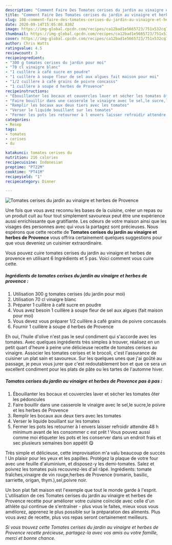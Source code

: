 ```yaml
---
description: "Comment Faire Des Tomates cerises du jardin au vinaigre et herbes de Provence"
title: "Comment Faire Des Tomates cerises du jardin au vinaigre et herbes de Provence"
slug: 108-comment-faire-des-tomates-cerises-du-jardin-au-vinaigre-et-herbes-de-provence
date: 2020-09-14T15:05:08.830Z
image: https://img-global.cpcdn.com/recipes/ca12bad1e5665723/751x532cq70/tomates-cerises-du-jardin-au-vinaigre-et-herbes-de-provence-photo-principale-de-la-recette.jpg
thumbnail: https://img-global.cpcdn.com/recipes/ca12bad1e5665723/751x532cq70/tomates-cerises-du-jardin-au-vinaigre-et-herbes-de-provence-photo-principale-de-la-recette.jpg
cover: https://img-global.cpcdn.com/recipes/ca12bad1e5665723/751x532cq70/tomates-cerises-du-jardin-au-vinaigre-et-herbes-de-provence-photo-principale-de-la-recette.jpg
author: Chris Watts
ratingvalue: 4.5
reviewcount: 3
recipeingredient:
- "300 g tomates cerises du jardin pour moi"
- "70 cl vinaigre blanc"
- "1 cuillère à café sucre en poudre"
- "1 cuillère à soupe fleur de sel aux algues fait maison pour moi"
- "1/2 cuillère à café grains de poivre concasss"
- "1 cuillère à soupe d herbes de Provence"
recipeinstructions:
- "Ébouillanter les bocaux et couvercles laver et sécher les tomates ôter les pédoncules"
- "Faire bouillir dans une casserole le vinaigre avec le sel,le sucre,le poivre et les herbes de Provence"
- "Remplir les bocaux aux deux tiers avec les tomates"
- "Verser le liquide bouillant sur les tomates"
- "Fermer les pots les retourner à l envers laisser refroidir attendre 48 h minimum avant de les consommer c est prêt ! Vous pouvez aussi comme moi étiqueter les pots et les conserver dans un endroit frais et sec plusieurs semaines bon appétit 😋"
categories:
- Resep
tags:
- tomates
- cerises
- du

katakunci: tomates cerises du 
nutrition: 216 calories
recipecuisine: Indonesian
preptime: "PT22M"
cooktime: "PT41M"
recipeyield: "1"
recipecategory: Dinner

---
```



![Tomates cerises du jardin au vinaigre et herbes de Provence](https://img-global.cpcdn.com/recipes/ca12bad1e5665723/751x532cq70/tomates-cerises-du-jardin-au-vinaigre-et-herbes-de-provence-photo-principale-de-la-recette.jpg)

Une fois que vous avez reconnu les bases de la cuisine, créer un repas ou un produit cuit au four tout simplement savoureux peut être une expérience aussi enrichissante que gratifiante. Les odeurs de votre maison ainsi que les visages des personnes avec qui vous la partagez sont précieuses. Nous espérons que cette recette de <strong> Tomates cerises du jardin au vinaigre et herbes de Provence </strong> vous offrira certainement quelques suggestions pour que vous deveniez un cuisinier extraordinaire.

<!--inarticleads1-->

Vous pouvez cuire tomates cerises du jardin au vinaigre et herbes de provence en utilisant 6 Ingrédients et 5 pas. Voici comment vous cuire cette.

##### Ingrédients de tomates cerises du jardin au vinaigre et herbes de provence :

1. Utilisation 300 g tomates cerises (du jardin pour moi)
1. Utilisation 70 cl vinaigre blanc
1. Préparer 1 cuillère à café sucre en poudre
1. Vous avez besoin 1 cuillère à soupe fleur de sel aux algues (fait maison pour moi)
1. Vous devez vous préparer 1/2 cuillère à café grains de poivre concassés
1. Fournir 1 cuillère à soupe d herbes de Provence


Eh oui, l&#39;huile d&#39;olive n&#39;est pas le seul condiment qui s&#39;accorde avec les tomates. Avec quelques ingrédients très simples à trouver, réalisez en un petit quart d&#39;heure à peine une délicieuse recette de tomates cerises au vinaigre. Associer les tomates cerises et le brocoli, c&#39;est l&#39;assurance de cuisiner un plat sain et savoureux. Sur les quelques unes que j&#39;ai goûté au passage, je peux vous jurer que c&#39;est redoutablement bon et que ce sera un excellent condiment pour les plats de pâte ou les tartes de l&#39;automne hiver. 

<!--inarticleads2-->

##### Tomates cerises du jardin au vinaigre et herbes de Provence pas à pas :

1. Ébouillanter les bocaux et couvercles laver et sécher les tomates ôter les pédoncules
1. Faire bouillir dans une casserole le vinaigre avec le sel,le sucre,le poivre et les herbes de Provence
1. Remplir les bocaux aux deux tiers avec les tomates
1. Verser le liquide bouillant sur les tomates
1. Fermer les pots les retourner à l envers laisser refroidir attendre 48 h minimum avant de les consommer c est prêt ! Vous pouvez aussi comme moi étiqueter les pots et les conserver dans un endroit frais et sec plusieurs semaines bon appétit 😋


Très simple et délicieuse, cette improvisation m&#39;a valu beaucoup de succès ! Un plaisir pour les yeux et les papilles. Protégez la plaque de votre four avec une feuille d&#39;aluminium, et disposez-y les demi-tomates. Salez et poivrez les tomates puis recouvrez-les d&#39;ail râpé. Ingrédients: tomate fraîches,vinaigre de vin rouge,herbes de Provence (romarin, basilic, sarriette, origan, thym.),sel,poivre noir. 

<!--inarticleads1-->

<p>
Un bon plat fait maison est l'exemple que tout le monde garde à l'esprit. L'utilisation de ces Tomates cerises du jardin au vinaigre et herbes de Provence recette pour améliorer votre cuisine coïncide avec celle d'un athlète qui continue de s'entraîner - plus vous le faites, mieux vous vous améliorez, apprenez le plus possible sur la préparation des aliments. Plus vous avez de recette, plus vos repas seront certainement meilleurs.
</p>

<p>
<i>Si vous trouvez cette Tomates cerises du jardin au vinaigre et herbes de Provence recette précieuse, partagez-la avec vos amis ou votre famille, merci et bonne chance.</i>
</p>
